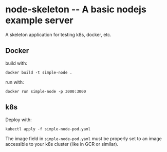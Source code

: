 # node-skeleton -- A basic nodejs example server

A skeleton application for testing k8s, docker, etc.

## Docker

build with:

`docker build -t simple-node .`

run with:

`docker run simple-node -p 3000:3000`

## k8s

Deploy with:

`kubectl apply -f simple-node-pod.yaml`

The image field in `simple-node-pod.yaml` must be properly set to an image accessible to your k8s cluster (like in GCR or similar).